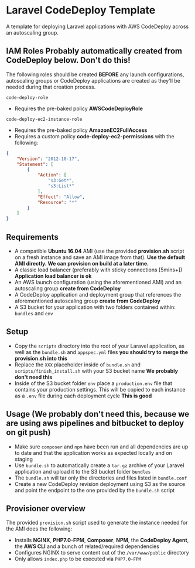 # Laravel CodeDeploy Template
A template for deploying Laravel applications with AWS CodeDeploy across an autoscaling group.

## IAM Roles **Probably automatically created from CodeDeploy below. Don't do this!**
The following roles should be created **BEFORE** any launch configurations, autoscaling groups or CodeDeploy applications are created as they'll be needed during that creation process.

`code-deploy-role`

 - Requires the pre-baked policy **AWSCodeDeployRole**

`code-deploy-ec2-instance-role`

 - Requires the pre-baked policy **AmazonEC2FullAccess**
 - Requires a custom policy **code-deploy-ec2-permissions** with the following:
```json
{
    "Version": "2012-10-17",
    "Statement": [
        {
            "Action": [
                "s3:Get*",
                "s3:List*"
            ],
            "Effect": "Allow",
            "Resource": "*"
        }
    ]
}
```

## Requirements
 - A compatible **Ubuntu 16.04** AMI (use the provided **provision.sh** script on a fresh instance and save an AMI image from that). **Use the default AMI directly. We can provision on build at a later time.**
 - A classic load balancer (preferably with sticky connections [5mins+]) **Application load balancer is ok**
 - An AWS launch configuration (using the aforementioned AMI) and an autoscaling group **create from CodeDeploy**
 - A CodeDeploy application and deployment group that references the aforementioned autoscaling group **create from CodeDeploy**
 - A S3 bucket for your application with two folders contained within: `bundles` and `env`

## Setup
 - Copy the `scripts` directory into the root of your Laravel application, as well as the `bundle.sh` and `appspec.yml` files **you should try to merge the provision.sh into this**
 - Replace the `XXX` placeholder inside of `bundle.sh` and `scripts/finish_install.sh` with your S3 bucket name **We probably don't need this**
 - Inside of the S3 bucket folder `env` place a `production.env` file that contains your production settings. This will be copied to each instance as a `.env` file during each deployment cycle **This is good**

## Usage **(We probably don't need this, because we are using aws pipelines and bitbucket to deploy on git push)**
 - Make sure `composer` and `npm` have been run and all dependencies are up to date and that the application works as expected locally and on staging
 - Use `bundle.sh` to automatically create a `tar.gz` archive of your Laravel application and upload it to the S3 bucket folder `bundles`
 - The `bundle.sh` will tar only the directories and files listed in `bundle.conf`
 - Create a new CodeDeploy revision deployment using S3 as the source and point the endpoint to the one provided by the `bundle.sh` script

## Provisioner overview
The provided `provision.sh` script used to generate the instance needed for the AMI does the following:
 - Installs **NGINX**, **PHP7.0-FPM**, **Composer**, **NPM**, the **CodeDeploy Agent**, the **AWS CLI** and a bunch of related/required dependencies
 - Configures NGINX to serve content out of the `/var/www/public` directory
 - Only allows `index.php` to be executed via `PHP7.0-FPM`
